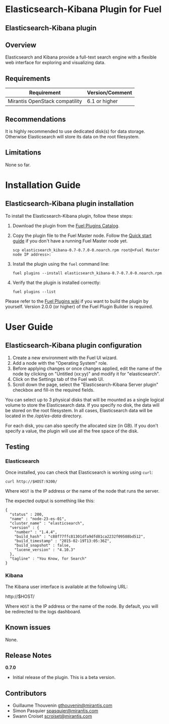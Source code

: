 Elasticsearch-Kibana Plugin for Fuel
====================================

Elasticsearch-Kibana plugin
---------------------------

Overview
--------

Elasticsearch and Kibana provide a full-text search engine with a flexible web
interface for exploring and visualizing data.

Requirements
------------

| Requirement                    | Version/Comment |
|--------------------------------|-----------------|
| Mirantis OpenStack compatility | 6.1 or higher   |

Recommendations
---------------

It is highly recommended to use dedicated disk(s) for data storage. Otherwise
Elasticsearch will store its data on the root filesystem.

Limitations
-----------

None so far.

Installation Guide
==================

**Elasticsearch-Kibana** plugin installation
--------------------------------------------


To install the Elasticsearch-Kibana plugin, follow these steps:

1. Download the plugin from the [Fuel Plugins
   Catalog](https://software.mirantis.com/download-mirantis-openstack-fuel-plug-ins/).

2. Copy the plugin file to the Fuel Master node. Follow the [Quick start
   guide](https://software.mirantis.com/quick-start/) if you don't have a running
   Fuel Master node yet.

   ```
   scp elasticsearch_kibana-0.7-0.7.0-0.noarch.rpm root@<Fuel Master node IP address>:
   ```

3. Install the plugin using the `fuel` command line:

   ```
   fuel plugins --install elasticsearch_kibana-0.7-0.7.0-0.noarch.rpm
   ```

4. Verify that the plugin is installed correctly:

   ```
   fuel plugins --list
   ```

Please refer to the [Fuel Plugins wiki](https://wiki.openstack.org/wiki/Fuel/Plugins)
if you want to build the plugin by yourself. Version 2.0.0 (or higher) of the Fuel
Plugin Builder is required.

User Guide
==========

**Elasticsearch-Kibana** plugin configuration
---------------------------------------------

1. Create a new environment with the Fuel UI wizard.
2. Add a node with the "Operating System" role.
3. Before applying changes or once changes applied, edit the name of the node by
   clicking on "Untitled (xx:yy)" and modify it for "elasticsearch".
4. Click on the Settings tab of the Fuel web UI.
5. Scroll down the page, select the "Elasticsearch-Kibana Server plugin" checkbox
   and fill-in the required fields.

You can select up to 3 physical disks that will be mounted as a single logical
volume to store the Elasticsearch data. If you specify no disk, the data will
be stored on the root filesystem. In all cases, Elasticsearch data will be
located in the */opt/es-data* directory.

For each disk, you can also specify the allocated size (in GB). If you don't
specify a value, the plugin will use all the free space of the disk.


Testing
-------

### Elasticsearch

Once installed, you can check that Elasticsearch is working using `curl`:

```
curl http://$HOST:9200/
```

Where `HOST` is the IP address or the name of the node that runs the server.

The expected output is something like this:

```
{
  "status" : 200,
  "name" : "node-23-es-01",
  "cluster_name" : "elasticsearch",
  "version" : {
    "number" : "1.4.4",
    "build_hash" : "c88f77ffc81301dfa9dfd81ca2232f09588bd512",
    "build_timestamp" : "2015-02-19T13:05:36Z",
    "build_snapshot" : false,
    "lucene_version" : "4.10.3"
  },
  "tagline" : "You Know, for Search"
}
```

### Kibana

The Kibana user interface is available at the following URL:

http://$HOST/

Where `HOST` is the IP address or the name of the node. By default, you will
be redirected to the logs dashboard.

Known issues
------------

None.

Release Notes
-------------

**0.7.0**

* Initial release of the plugin. This is a beta version.

Contributors
------------

* Guillaume Thouvenin <gthouvenin@mirantis.com>
* Simon Pasquier <spasquier@mirantis.com>
* Swann Croiset <scroiset@mirantis.com>
